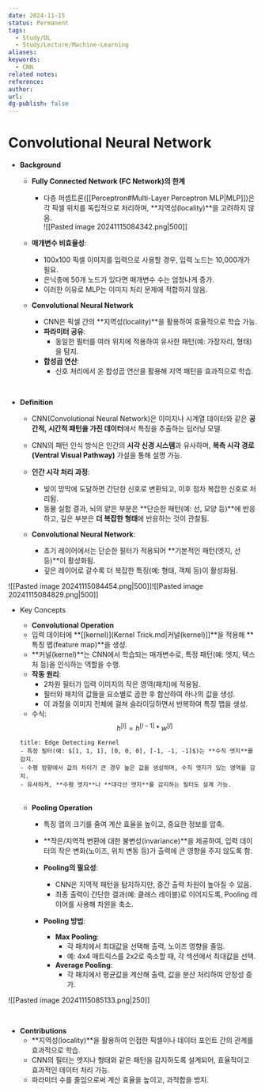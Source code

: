 ```yaml
---
date: 2024-11-15
status: Permanent
tags:
  - Study/DL
  - Study/Lecture/Machine-Learning
aliases: 
keywords:
  - CNN
related notes: 
reference: 
author: 
url: 
dg-publish: false
---
```

# Convolutional Neural Network
- **Background**
	- **Fully Connected Network (FC Network)의 한계**
		- 다층 퍼셉트론([[Perceptron#Multi-Layer Perceptron MLP|MLP]])은 각 픽셀 위치를 독립적으로 처리하며, **지역성(locality)**을 고려하지 않음.<br>
		  ![[Pasted image 20241115084342.png|500]]
	- **매개변수 비효율성**:
		- 100x100 픽셀 이미지를 입력으로 사용할 경우, 입력 노드는 10,000개가 필요.
		- 은닉층에 50개 노드가 있다면 매개변수 수는 엄청나게 증가.
		- 이러한 이유로 MLP는 이미지 처리 문제에 적합하지 않음.
	
	- **Convolutional Neural Network**
		- CNN은 픽셀 간의 **지역성(locality)**을 활용하여 효율적으로 학습 가능.
		- **파라미터 공유**: 
			- 동일한 필터를 여러 위치에 적용하여 유사한 패턴(예: 가장자리, 형태)을 탐지.
		- **합성곱 연산**: 
			- 신호 처리에서 온 합성곱 연산을 활용해 지역 패턴을 효과적으로 학습.

<br>

- **Definition**
	- CNN(Convolutional Neural Network)은 이미지나 시계열 데이터와 같은 **공간적, 시간적 패턴을 가진 데이터**에서 특징을 추출하는 딥러닝 모델.  
	- CNN의 패턴 인식 방식은 인간의 **시각 신경 시스템**과 유사하며, **복측 시각 경로(Ventral Visual Pathway)** 가설을 통해 설명 가능.  

	- **인간 시각 처리 과정**:  
		- 빛이 망막에 도달하면 간단한 신호로 변환되고, 이후 점차 복잡한 신호로 처리됨.  
		- 동물 실험 결과, 뇌의 얕은 부분은 **단순한 패턴(예: 선, 모양 등)**에 반응하고, 깊은 부분은 **더 복잡한 형태**에 반응하는 것이 관찰됨.  
	
	- **Convolutional Neural Network**:  
		- 초기 레이어에서는 단순한 필터가 적용되어 **기본적인 패턴(엣지, 선 등)**이 활성화됨.  
		- 깊은 레이어로 갈수록 더 복잡한 특징(예: 형태, 객체 등)이 활성화됨.<br>

![[Pasted image 20241115084454.png|500]]![[Pasted image 20241115084829.png|500]]
<br>

- Key Concepts
	- **Convolutional Operation**  
	- 입력 데이터에 **[[kernel)](Kernel Trick.md|커널(kernel)]]**을 적용해 **특징 맵(feature map)**을 생성.  
	- **커널(kernel)**는 CNN에서 학습되는 매개변수로, 특정 패턴(예: 엣지, 텍스처 등)을 인식하는 역할을 수행.  
	- **작동 원리**:  
		- 2차원 필터가 입력 이미지의 작은 영역(패치)에 적용됨.  
		- 필터와 패치의 값들을 요소별로 곱한 후 합산하여 하나의 값을 생성. 
		- 이 과정을 이미지 전체에 걸쳐 슬라이딩하면서 반복하여 특징 맵을 생성.  
	- 수식:  
	$$h^{[l]} = h^{[l-1]} * w^{[l]}$$
	```ad-example
	title: Edge Detecting Kernel
	- 특정 필터(예: $[1, 1, 1], [0, 0, 0], [-1, -1, -1]$)는 **수직 엣지**를 감지.  
	- 수평 방향에서 값의 차이가 큰 경우 높은 값을 생성하며, 수직 엣지가 있는 영역을 감지.  
	- 유사하게, **수평 엣지**나 **대각선 엣지**를 감지하는 필터도 설계 가능. 
	```
	<br>
	
	- **Pooling Operation**  
		- 특징 맵의 크기를 줄여 계산 효율을 높이고, 중요한 정보를 압축.  
		- **작은/지역적 변환에 대한 불변성(invariance)**을 제공하여, 입력 데이터의 작은 변화(노이즈, 위치 변동 등)가 출력에 큰 영향을 주지 않도록 함.  
	
		- **Pooling의 필요성**:  
			- CNN은 지역적 패턴을 탐지하지만, 중간 출력 차원이 높아질 수 있음.  
			- 최종 출력이 간단한 결과(예: 클래스 레이블)로 이어지도록, Pooling 레이어를 사용해 차원을 축소.  
	
		- **Pooling 방법**:  
			- **Max Pooling**:  
				- 각 패치에서 최대값을 선택해 출력, 노이즈 영향을 줄임.  
				- 예: 4x4 매트릭스를 2x2로 축소할 때, 각 섹션에서 최대값을 선택.
			- **Average Pooling**:  
				- 각 패치에서 평균값을 계산해 출력, 값을 분산 처리하여 안정성 증가.  

![[Pasted image 20241115085133.png|250]]  

<br>

- **Contributions**  
	- **지역성(locality)**을 활용하여 인접한 픽셀이나 데이터 포인트 간의 관계를 효과적으로 학습.  
	- CNN의 필터는 엣지나 형태와 같은 패턴을 감지하도록 설계되어, 효율적이고 효과적인 데이터 처리 가능.  
	- 파라미터 수를 줄임으로써 계산 효율을 높이고, 과적합을 방지.  